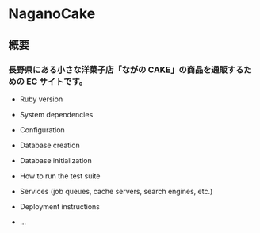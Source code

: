 # NaganoCake

## 概要
### 長野県にある小さな洋菓子店「ながの CAKE」の商品を通販するための EC サイトです。

* Ruby version

* System dependencies

* Configuration

* Database creation

* Database initialization

* How to run the test suite

* Services (job queues, cache servers, search engines, etc.)

* Deployment instructions

* ...
